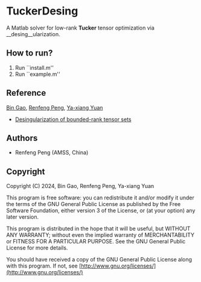 # TuckerDesing

A Matlab solver for low-rank __Tucker__ tensor optimization via __desing__ularization.



## How to run?

1. Run ``install.m'' 
2. Run ``example.m''



## Reference

[Bin Gao](https://www.gaobin.cc/), [Renfeng Peng](https://jimmypeng1998.github.io/), [Ya-xiang Yuan](http://lsec.cc.ac.cn/~yyx/index.html)

- [Desingularization of bounded-rank tensor sets](https://arxiv.org/abs/2411.14093)



## Authors

- Renfeng Peng (AMSS, China)



## Copyright

Copyright (C) 2024, Bin Gao, Renfeng Peng, Ya-xiang Yuan

This program is free software: you can redistribute it and/or modify it under the terms of the GNU General Public License as published by the Free Software Foundation, either version 3 of the License, or (at your option) any later version.

This program is distributed in the hope that it will be useful, but WITHOUT ANY WARRANTY; without even the implied warranty of MERCHANTABILITY or FITNESS FOR A PARTICULAR PURPOSE. See the GNU General Public License for more details.

You should have received a copy of the GNU General Public License along with this program. If not, see [http://www.gnu.org/licenses/](http://www.gnu.org/licenses/)
